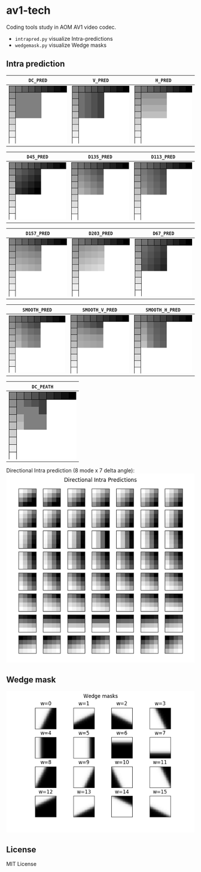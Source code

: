 # av1-tech
Coding tools study in AOM AV1 video codec.

- `intrapred.py` visualize Intra-predictions
- `wedgemask.py` visualize Wedge masks


## Intra prediction
|`DC_PRED`|`V_PRED`|`H_PRED`|
|:-------:|:------:|:------:|
|![DC_PRED](image/intra-dc.png "intra-dc.png")|![V_PRED](image/intra-d090.png "intra-d090.png")|![H_PRED](image/intra-d180.png "intra-d180.png")|

|`D45_PRED`|`D135_PRED`|`D113_PRED`|
|:--------:|:---------:|:---------:|
|![D45_PRED](image/intra-d045.png "intra-d045.png")|![D135_PRED](image/intra-d135.png "intra-d135.png")|![D113_PRED](image/intra-d113.png "intra-d113.png")|

|`D157_PRED`|`D203_PRED`|`D67_PRED`|
|:---------:|:---------:|:--------:|
|![D157_PRED](image/intra-d157.png "intra-d157.png")|![D203_PRED](image/intra-d203.png "intra-d203.png")|![D67_PRED](image/intra-d067.png "intra-d067.png")|

|`SMOOTH_PRED`|`SMOOTH_V_PRED`|`SMOOTH_H_PRED`|
|:-----------:|:-------------:|:-------------:|
|![SMOOTH_PRED](image/intra-smooth.png "intra-smooth.png")|![SMOOTH_V_PRED](image/intra-smooth-v.png "intra-smooth-v.png")|![SMOOTH_H_PRED](image/intra-smooth-h.png "intra-smooth-h.png")|

|`DC_PEATH`|
|:--------:|
|![DC_PEATH](image/intra-peath.png "intra-peath.png")|


Directional Intra prediction (8 mode x 7 delta angle):
![Dnn_PRED](image/intra-directional.png "intra-directional.png")


## Wedge mask
![WedgeMask](image/wedge-mask.png "wedge-mask.png")


## License
MIT License
